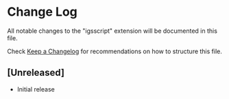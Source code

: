 # Change Log

All notable changes to the "igsscript" extension will be documented in this file.

Check [Keep a Changelog](http://keepachangelog.com/) for recommendations on how to structure this file.

## [Unreleased]

- Initial release
